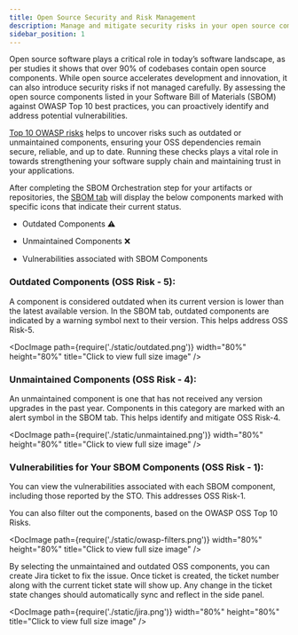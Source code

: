 ```yaml
---
title: Open Source Security and Risk Management
description: Manage and mitigate security risks in your open source components effectively.
sidebar_position: 1
---
```



Open source software plays a critical role in today’s software landscape, as per studies it shows that over 90% of codebases contain open source components. While open source accelerates development and innovation, it can also introduce security risks if not managed carefully. By assessing the open source components listed in your Software Bill of Materials (SBOM) against OWASP Top 10 best practices, you can proactively identify and address potential vulnerabilities.

[Top 10 OWASP risks](/docs/software-supply-chain-assurance/manage-risk-and-compliance/standards-and-rule-definitions#oss-top-10-risks) helps to uncover risks such as outdated or unmaintained components, ensuring your OSS dependencies remain secure, reliable, and up to date. Running these checks plays a vital role in towards strengthening your software supply chain and maintaining trust in your applications.

After completing the SBOM Orchestration step for your artifacts or repositories, the [SBOM tab](/docs/software-supply-chain-assurance/artifact-security/overview#sbom-tab) will display the below components marked with specific icons that indicate their current status.

- Outdated Components ⚠️

- Unmaintained Components ❌

- Vulnerabilities associated with SBOM Components 


### Outdated Components (OSS Risk - 5):

A component is considered outdated when its current version is lower than the latest available version. In the SBOM tab, outdated components are indicated by a warning symbol next to their version. This helps address OSS Risk-5.

<DocImage path={require('./static/outdated.png')} width="80%" height="80%" title="Click to view full size image" />

### Unmaintained Components (OSS Risk - 4):
An unmaintained component is one that has not received any version upgrades in the past year. Components in this category are marked with an alert symbol in the SBOM tab. This helps identify and mitigate OSS Risk-4.

<DocImage path={require('./static/unmaintained.png')} width="80%" height="80%" title="Click to view full size image" />

### Vulnerabilities for Your SBOM Components (OSS Risk - 1):

You can view the vulnerabilities associated with each SBOM component, including those reported by the STO. This addresses OSS Risk-1.



You can also filter out the components, based on the OWASP OSS Top 10 Risks.

<DocImage path={require('./static/owasp-filters.png')} width="80%" height="80%" title="Click to view full size image" />

By selecting the unmaintained and outdated OSS components, you can create Jira ticket to fix the issue. Once ticket is created, the ticket number along with the current ticket state will show up. Any change in the ticket state changes should automatically sync and reflect in the side panel.

<DocImage path={require('./static/jira.png')} width="80%" height="80%" title="Click to view full size image" />

